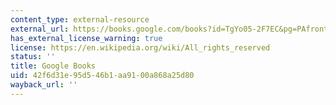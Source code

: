 ```yaml
---
content_type: external-resource
external_url: https://books.google.com/books?id=TgYo05-2F7EC&pg=PAfrontcover#v=onepage&q&f=false
has_external_license_warning: true
license: https://en.wikipedia.org/wiki/All_rights_reserved
status: ''
title: Google Books
uid: 42f6d31e-95d5-46b1-aa91-00a868a25d80
wayback_url: ''
---
```

